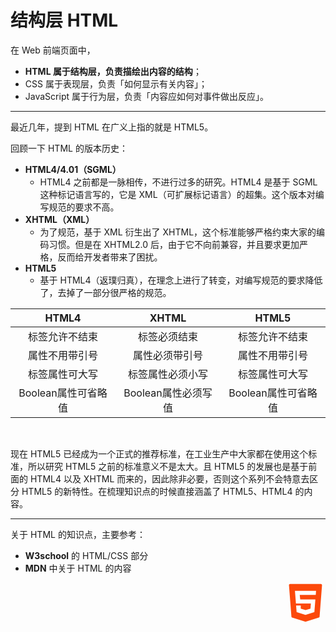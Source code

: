 # 结构层 HTML

在 Web 前端页面中，

* **HTML 属于结构层，负责描绘出内容的结构**；
* CSS 属于表现层，负责「如何显示有关内容」；
* JavaScript 属于行为层，负责「内容应如何对事件做出反应」。

<hr>

最近几年，提到 HTML 在广义上指的就是 HTML5。

回顾一下 HTML 的版本历史：

* **HTML4/4.01（SGML）**
  * HTML4 之前都是一脉相传，不进行过多的研究。HTML4 是基于 SGML 这种标记语言写的，它是 XML（可扩展标记语言）的超集。这个版本对编写规范的要求不高。
* **XHTML（XML）**
  * 为了规范，基于 XML 衍生出了 XHTML，这个标准能够严格约束大家的编码习惯。但是在 XHTML2.0 后，由于它不向前兼容，并且要求更加严格，反而给开发者带来了困扰。
* **HTML5**
  * 基于 HTML4（返璞归真），在理念上进行了转变，对编写规范的要求降低了，去掉了一部分很严格的规范。

| HTML4              | XHTML              | HTML5              |
| :----------------: |:------------------:| :-----------------:|
| 标签允许不结束      | 标签必须结束         | 标签允许不结束      |
| 属性不用带引号      | 属性必须带引号       | 属性不用带引号      |
| 标签属性可大写      | 标签属性必须小写     | 标签属性可大写       |
| Boolean属性可省略值 | Boolean属性必须写值  | Boolean属性可省略值 |

<br>

现在 HTML5 已经成为一个正式的推荐标准，在工业生产中大家都在使用这个标准，所以研究 HTML5 之前的标准意义不是太大。且 HTML5 的发展也是基于前面的 HTML4 以及 XHTML 而来的，因此除非必要，否则这个系列不会特意去区分 HTML5 的新特性。在梳理知识点的时候直接涵盖了 HTML5、HTML4 的内容。

<hr>

关于 HTML 的知识点，主要参考： 

* **W3school** 的 HTML/CSS 部分
* **MDN** 中关于 HTML 的内容

<div style="text-align: right">
  <svg t="1594540244644" class="icon" viewBox="0 0 1024 1024" version="1.1" xmlns="http://www.w3.org/2000/svg" p-id="837" width="64" height="64"><path d="M89.088 59.392l62.464 803.84c1.024 12.288 9.216 22.528 20.48 25.6L502.784 993.28c6.144 2.048 12.288 2.048 18.432 0l330.752-104.448c11.264-4.096 19.456-14.336 20.48-25.6l62.464-803.84c1.024-17.408-12.288-31.744-29.696-31.744H118.784c-17.408 0-31.744 14.336-29.696 31.744z" fill="#FC490B" p-id="838"></path><path d="M774.144 309.248h-409.6l12.288 113.664h388.096l-25.6 325.632-227.328 71.68-227.328-71.68-13.312-169.984h118.784v82.944l124.928 33.792 123.904-33.792 10.24-132.096H267.264L241.664 204.8h540.672z" fill="#FFFFFF" p-id="839"></path></svg>
</div>
